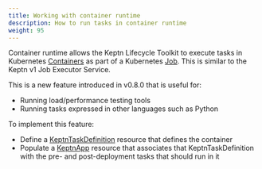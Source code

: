 ```yaml
---
title: Working with container runtime
description: How to run tasks in container runtime
weight: 95
---
```


Container runtime allows the Keptn Lifecycle Toolkit
to execute tasks in Kubernetes
[Containers](https://kubernetes.io/docs/concepts/containers/)
as part of a Kubernetes
[Job](https://kubernetes.io/docs/concepts/workloads/controllers/job/).
This is similar to the Keptn v1 Job Executor Service.

This is a new feature introduced in v0.8.0
that is useful for:

- Running load/performance testing tools
- Running tasks expressed in other languages such as Python

To implement this feature:

- Define a
  [KeptnTaskDefinition](../yaml-crd-ref/taskdefinition.md)
  resource that defines the container
- Populate a [KeptnApp](../yaml-crd-ref/app.md)
  resource that associates that KeptnTaskDefinition
  with the pre- and post-deployment tasks
  that should run in it

